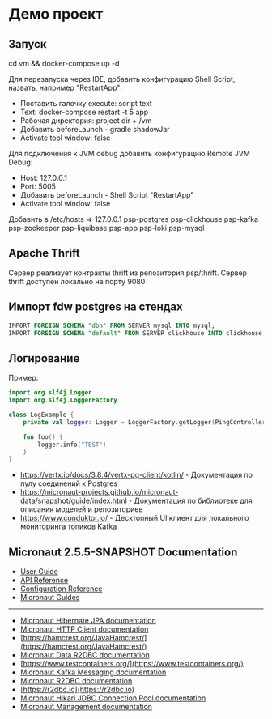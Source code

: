 # Демо проект

## Запуск
cd vm && docker-compose up -d

Для перезапуска через IDE, добавить конфигурацию Shell Script, назвать, например "RestartApp":
- Поставить галочку execute: script text
- Text: docker-compose restart -t 5 app
- Рабочая директория: project dir + /vm
- Добавить beforeLaunch - gradle shadowJar
- Activate tool window: false

Для подключения к JVM debug добавить конфигурацию Remote JVM Debug:
- Host: 127.0.0.1
- Port: 5005
- Добавить beforeLaunch - Shell Script "RestartApp"
- Activate tool window: false

Добавить в /etc/hosts => 127.0.0.1 psp-postgres psp-clickhouse psp-kafka psp-zookeeper psp-liquibase psp-app psp-loki psp-mysql

## Apache Thrift
Сервер реализует контракты thrift из репозитория psp/thrift. Сервер thrift доступен локально на порту 9080
## Импорт fdw postgres на стендах
```sql
IMPORT FOREIGN SCHEMA "dbh" FROM SERVER mysql INTO mysql;
IMPORT FOREIGN SCHEMA "default" FROM SERVER clickhouse INTO clickhouse;
```

## Логирование

Пример:

```kotlin
import org.slf4j.Logger
import org.slf4j.LoggerFactory

class LogExample {
    private val logger: Logger = LoggerFactory.getLogger(PingController::class.java)

    fun foo() {
        logger.info("TEST")
    }
}
```

- https://vertx.io/docs/3.8.4/vertx-pg-client/kotlin/ - Документация по пулу соединений к Postgres
- https://micronaut-projects.github.io/micronaut-data/snapshot/guide/index.html - Документация по библиотеке для описания моделей и репозиториев
- https://www.conduktor.io/ - Десктопный UI клиент для локального мониторинга топиков Kafka

## Micronaut 2.5.5-SNAPSHOT Documentation

- [User Guide](https://docs.micronaut.io/snapshot/guide/index.html)
- [API Reference](https://docs.micronaut.io/snapshot/api/index.html)
- [Configuration Reference](https://docs.micronaut.io/snapshot/guide/configurationreference.html)
- [Micronaut Guides](https://guides.micronaut.io/index.html)
---

- [Micronaut Hibernate JPA documentation](https://micronaut-projects.github.io/micronaut-sql/latest/guide/index.html#hibernate)
- [Micronaut HTTP Client documentation](https://docs.micronaut.io/latest/guide/index.html#httpClient)
- [https://hamcrest.org/JavaHamcrest/](https://hamcrest.org/JavaHamcrest/)
- [Micronaut Data R2DBC documentation](https://micronaut-projects.github.io/micronaut-r2dbc/latest/guide/)
- [https://www.testcontainers.org/](https://www.testcontainers.org/)
- [Micronaut Kafka Messaging documentation](https://micronaut-projects.github.io/micronaut-kafka/latest/guide/index.html)
- [Micronaut R2DBC documentation](https://micronaut-projects.github.io/micronaut-r2dbc/latest/guide/)
- [https://r2dbc.io](https://r2dbc.io)
- [Micronaut Hikari JDBC Connection Pool documentation](https://micronaut-projects.github.io/micronaut-sql/latest/guide/index.html#jdbc)
- [Micronaut Management documentation](https://docs.micronaut.io/latest/guide/index.html#management)